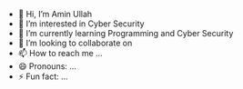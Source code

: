 - 👋 Hi, I’m Amin Ullah
- 👀 I’m interested in Cyber Security 
- 🌱 I’m currently learning Programming and Cyber Security 
- 💞️ I’m looking to collaborate on 
- 📫 How to reach me ...
- 😄 Pronouns: ...
- ⚡ Fun fact: ...

<!---
AminKhan-cyber/AminKhan-cyber is a ✨ special ✨ repository because its `README.md` (this file) appears on your GitHub profile.
You can click the Preview link to take a look at your changes.
--->
